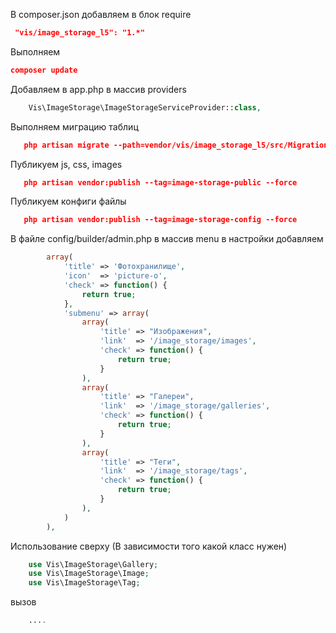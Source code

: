 
В composer.json добавляем в блок require
```json
 "vis/image_storage_l5": "1.*"
```

Выполняем
```json
composer update
```

Добавляем в app.php в массив providers
```php
    Vis\ImageStorage\ImageStorageServiceProvider::class,
```

Выполняем миграцию таблиц
```json
   php artisan migrate --path=vendor/vis/image_storage_l5/src/Migrations
```

Публикуем js, css, images
```json
   php artisan vendor:publish --tag=image-storage-public --force
```

Публикуем конфиги файлы
```json
   php artisan vendor:publish --tag=image-storage-config --force
```

В файле config/builder/admin.php в массив menu в настройки добавляем
```php
        array(
            'title' => 'Фотохранилище',
            'icon'  => 'picture-o',
            'check' => function() {
                return true;
            },
            'submenu' => array(
                array(
                    'title' => "Изображения",
                    'link'  => '/image_storage/images',
                    'check' => function() {
                        return true;
                    }
                ),
                array(
                    'title' => "Галереи",
                    'link'  => '/image_storage/galleries',
                    'check' => function() {
                        return true;
                    }
                ),
                array(
                    'title' => "Теги",
                    'link'  => '/image_storage/tags',
                    'check' => function() {
                        return true;
                    }
                ),
            )
        ),
```

Использование сверху (В зависимости того какой класс нужен)
```php
    use Vis\ImageStorage\Gallery;
    use Vis\ImageStorage\Image;
    use Vis\ImageStorage\Tag;
```

вызов

```php
    ....
```
